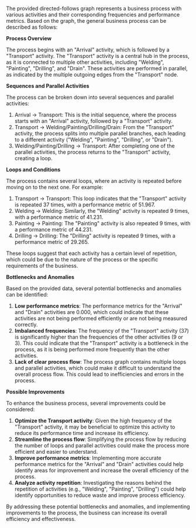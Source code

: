 The provided directed-follows graph represents a business process with various activities and their corresponding frequencies and performance metrics. Based on the graph, the general business process can be described as follows:

**Process Overview**

The process begins with an "Arrival" activity, which is followed by a "Transport" activity. The "Transport" activity is a central hub in the process, as it is connected to multiple other activities, including "Welding", "Painting", "Drilling", and "Drain". These activities are performed in parallel, as indicated by the multiple outgoing edges from the "Transport" node.

**Sequences and Parallel Activities**

The process can be broken down into several sequences and parallel activities:

1. Arrival -> Transport: This is the initial sequence, where the process starts with an "Arrival" activity, followed by a "Transport" activity.
2. Transport -> Welding/Painting/Drilling/Drain: From the "Transport" activity, the process splits into multiple parallel branches, each leading to a different activity ("Welding", "Painting", "Drilling", or "Drain").
3. Welding/Painting/Drilling -> Transport: After completing one of the parallel activities, the process returns to the "Transport" activity, creating a loop.

**Loops and Conditions**

The process contains several loops, where an activity is repeated before moving on to the next one. For example:

1. Transport -> Transport: This loop indicates that the "Transport" activity is repeated 37 times, with a performance metric of 51.967.
2. Welding -> Welding: Similarly, the "Welding" activity is repeated 9 times, with a performance metric of 41.231.
3. Painting -> Painting: The "Painting" activity is also repeated 9 times, with a performance metric of 44.231.
4. Drilling -> Drilling: The "Drilling" activity is repeated 9 times, with a performance metric of 29.265.

These loops suggest that each activity has a certain level of repetition, which could be due to the nature of the process or the specific requirements of the business.

**Bottlenecks and Anomalies**

Based on the provided data, several potential bottlenecks and anomalies can be identified:

1. **Low performance metrics**: The performance metrics for the "Arrival" and "Drain" activities are 0.000, which could indicate that these activities are not being performed efficiently or are not being measured correctly.
2. **Imbalanced frequencies**: The frequency of the "Transport" activity (37) is significantly higher than the frequencies of the other activities (9 or 3). This could indicate that the "Transport" activity is a bottleneck in the process, as it is being performed more frequently than the other activities.
3. **Lack of clear process flow**: The process graph contains multiple loops and parallel activities, which could make it difficult to understand the overall process flow. This could lead to inefficiencies and errors in the process.

**Possible Improvements**

To enhance the business process, several improvements could be considered:

1. **Optimize the Transport activity**: Given the high frequency of the "Transport" activity, it may be beneficial to optimize this activity to reduce its performance time and increase its efficiency.
2. **Streamline the process flow**: Simplifying the process flow by reducing the number of loops and parallel activities could make the process more efficient and easier to understand.
3. **Improve performance metrics**: Implementing more accurate performance metrics for the "Arrival" and "Drain" activities could help identify areas for improvement and increase the overall efficiency of the process.
4. **Analyze activity repetition**: Investigating the reasons behind the repetition of activities (e.g., "Welding", "Painting", "Drilling") could help identify opportunities to reduce waste and improve process efficiency.

By addressing these potential bottlenecks and anomalies, and implementing improvements to the process, the business can increase its overall efficiency and effectiveness.
